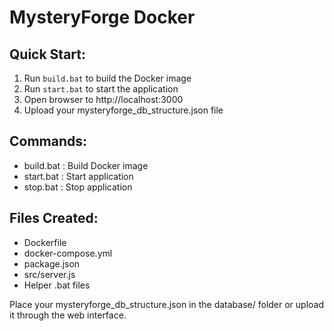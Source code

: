 # MysteryForge Docker

## Quick Start:
1. Run `build.bat` to build the Docker image
2. Run `start.bat` to start the application
3. Open browser to http://localhost:3000
4. Upload your mysteryforge_db_structure.json file

## Commands:
- build.bat  : Build Docker image
- start.bat  : Start application
- stop.bat   : Stop application

## Files Created:
- Dockerfile
- docker-compose.yml
- package.json
- src/server.js
- Helper .bat files

Place your mysteryforge_db_structure.json in the database/ folder
or upload it through the web interface.
